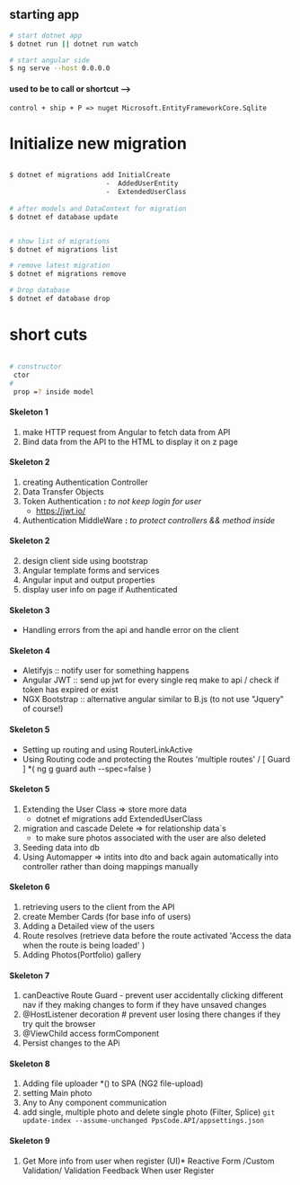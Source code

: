 
## starting app

```bash
# start dotnet app
$ dotnet run || dotnet run watch

# start angular side
$ ng serve --host 0.0.0.0

```


#### used to be to call or shortcut -->

``` control + ship + P => nuget Microsoft.EntityFrameworkCore.Sqlite ```

# Initialize new migration  
```bash

$ dotnet ef migrations add InitialCreate 
                        -  AddedUserEntity
                        -  ExtendedUserClass
                        
# after models and DataContext for migration
$ dotnet ef database update


# show list of migrations
$ dotnet ef migrations list

# remove latest migration 
$ dotnet ef migrations remove

# Drop database 
$ dotnet ef database drop
```

# short cuts
```bash

# constructor 
 ctor
#
 prop =? inside model

```


#### Skeleton 1
1. make HTTP request from Angular to fetch data from API 
2. Bind data from the API to the HTML to display it on z page 

#### Skeleton 2
1. creating Authentication Controller
2. Data Transfer Objects
3. Token Authentication **:** *to not keep login for user*
    - https://jwt.io/
4. Authentication MiddleWare **:** *to protect controllers && method inside*

#### Skeleton 2
2. design client side using bootstrap 
2. Angular template forms and services
4. Angular input and output properties
3. display user info on page if Authenticated 

#### Skeleton 3
- Handling errors from the api and handle error on the client

#### Skeleton 4
- Aletifyjs :: notify user for something happens
- Angular JWT :: send up jwt for every single req make to api / check if token has expired or exist
- NGX Bootstrap :: alternative angular similar to B.js (to not use "Jquery" of course!)

#### Skeleton 5
- Setting up routing and using RouterLinkActive
- Using Routing code and protecting the Routes 'multiple routes' / [ Guard ]
*( ng g guard auth --spec=false )

#### Skeleton 5
1. Extending the User Class => store more data
    - dotnet ef migrations add ExtendedUserClass
2. migration and cascade Delete => for relationship data`s 
    - to make sure photos associated with the user are also deleted
3. Seeding data into db
4. Using Automapper => intits into dto and back again automatically into controller rather than doing mappings manually

#### Skeleton 6
1. retrieving users to the client from the API
2. create Member Cards (for base info of users)
3. Adding a Detailed view of the users
4. Route resolves (retrieve data before the route activated 'Access the data when the route is being loaded' ) 
5. Adding Photos(Portfolio) gallery

#### Skeleton 7
1. canDeactive Route Guard - prevent user accidentally clicking different nav if they making changes to form if they have unsaved changes     
2. @HostListener decoration  # prevent user losing there changes if they try quit the browser
3. @ViewChild access formComponent 
4. Persist changes to the APi

#### Skeleton 8
1. Adding file uploader *() to SPA (NG2 file-upload)
3. setting Main photo
4. Any to Any component communication
5. add single, multiple photo and delete single photo (Filter, Splice) 
``` git update-index --assume-unchanged PpsCode.API/appsettings.json ```

#### Skeleton 9
1. Get More info from user when register
(UI)* Reactive Form /Custom Validation/ Validation Feedback When user Register